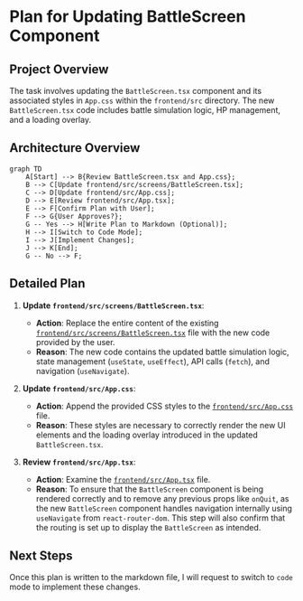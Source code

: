 # Plan for Updating BattleScreen Component

## Project Overview
The task involves updating the `BattleScreen.tsx` component and its associated styles in `App.css` within the `frontend/src` directory. The new `BattleScreen.tsx` code includes battle simulation logic, HP management, and a loading overlay.

## Architecture Overview

```mermaid
graph TD
    A[Start] --> B{Review BattleScreen.tsx and App.css};
    B --> C[Update frontend/src/screens/BattleScreen.tsx];
    C --> D[Update frontend/src/App.css];
    D --> E[Review frontend/src/App.tsx];
    E --> F[Confirm Plan with User];
    F --> G{User Approves?};
    G -- Yes --> H[Write Plan to Markdown (Optional)];
    H --> I[Switch to Code Mode];
    I --> J[Implement Changes];
    J --> K[End];
    G -- No --> F;
```

## Detailed Plan

1.  **Update `frontend/src/screens/BattleScreen.tsx`**:
    *   **Action**: Replace the entire content of the existing [`frontend/src/screens/BattleScreen.tsx`](frontend/src/screens/BattleScreen.tsx) file with the new code provided by the user.
    *   **Reason**: The new code contains the updated battle simulation logic, state management (`useState`, `useEffect`), API calls (`fetch`), and navigation (`useNavigate`).

2.  **Update `frontend/src/App.css`**:
    *   **Action**: Append the provided CSS styles to the [`frontend/src/App.css`](frontend/src/App.css) file.
    *   **Reason**: These styles are necessary to correctly render the new UI elements and the loading overlay introduced in the updated `BattleScreen.tsx`.

3.  **Review `frontend/src/App.tsx`**:
    *   **Action**: Examine the [`frontend/src/App.tsx`](frontend/src/App.tsx) file.
    *   **Reason**: To ensure that the `BattleScreen` component is being rendered correctly and to remove any previous props like `onQuit`, as the new `BattleScreen` component handles navigation internally using `useNavigate` from `react-router-dom`. This step will also confirm that the routing is set up to display the `BattleScreen` as intended.

## Next Steps
Once this plan is written to the markdown file, I will request to switch to `code` mode to implement these changes.